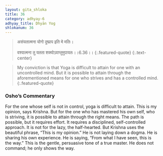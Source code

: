 ```yaml
---
layout: gita_shloka
title: 36
category: adhyay-6
adhyay_title: Dhyān Yog
shlokanum: 36
---
```


> असंयतात्मना योगो दुष्प्राप इति मे मतिः।<br><br>वश्यात्मना तु यतता शक्योऽवाप्तुमुपायतः।।6.36।।
{:.featured-quote}
{:.text-center}

> My conviction is that Yoga is difficult to attain for one with an uncontrolled mind. But it is possible to attain through the aforementioned means for one who strives and has a controlled mind.
{:.featured-quote}

### Osho’s Commentary
For the one whose self is not in control, yoga is difficult to attain. This is my opinion, says Krishna. But for the one who has mastered his own self, who is striving, it is possible to attain through the right means.
The path is possible, but it requires effort. It requires a disciplined, self-controlled approach. It is not for the lazy, the half-hearted.
But Krishna uses the beautiful phrase, “This is my opinion.” He is not laying down a dogma. He is sharing his own experience. He is saying, “From what I have seen, this is the way.” This is the gentle, persuasive tone of a true master. He does not command; he only shows the way.
